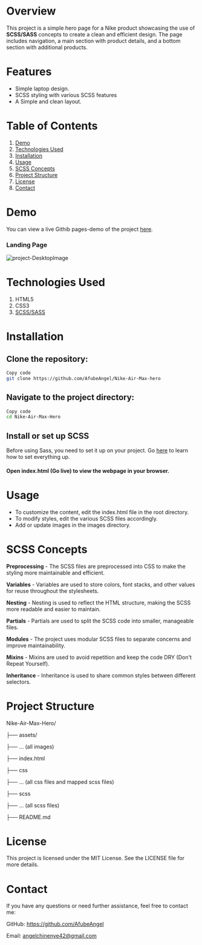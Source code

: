 # Overview

This project is a simple hero page for a Nike product showcasing the use of **SCSS/SASS** concepts to create a clean and efficient design. 
The page includes navigation, a main section with product details, and a bottom section with additional products.


# Features

- Simple laptop design.
- SCSS styling with various SCSS features
- A Simple and clean layout.
  

# Table of Contents
1. [Demo](#demo)
2. [Technologies Used](#technologies-used)
3. [Installation](#installation)
4. [Usage](#usage)
5. [SCSS Concepts](#scss-concepts)
6. [Project Structure](#project-structure)
8. [License](#license)
9. [Contact](#contact)


# Demo
You can view a live Githib pages-demo of the project [here](https://afubeangel.github.io/Nike-Air-Max-hero/).

### Landing Page
![project-DesktopImage](https://github.com/user-attachments/assets/9c248406-bd98-41fb-bdfe-e671f134cdc5)


# Technologies Used
1. HTML5
2. CSS3
3. [SCSS/SASS](https://sass-lang.com/guide/)


# Installation

## Clone the repository:

```bash
Copy code
git clone https://github.com/AfubeAngel/Nike-Air-Max-hero
```

## Navigate to the project directory:

```bash
Copy code
cd Nike-Air-Max-Hero
```

## Install or set up SCSS 
Before using Sass, you need to set it up on your project. Go [here](https://sass-lang.com/install/) to learn how to set everything up.

#### Open index.html (Go live) to view the webpage in your browser.


# Usage
- To customize the content, edit the index.html file in the root directory.
- To modify styles, edit the various SCSS files accordingly.
- Add or update images in the images directory.


# SCSS Concepts 

**Preprocessing** - The SCSS files are preprocessed into CSS to make the styling more maintainable and efficient.

**Variables** - Variables are used to store colors, font stacks, and other values for reuse throughout the stylesheets.

**Nesting** - Nesting is used to reflect the HTML structure, making the SCSS more readable and easier to maintain.

**Partials** - Partials are used to split the SCSS code into smaller, manageable files.

**Modules** - The project uses modular SCSS files to separate concerns and improve maintainability.

**Mixins** - Mixins are used to avoid repetition and keep the code DRY (Don't Repeat Yourself).

**Inheritance** - Inheritance is used to share common styles between different selectors.



# Project Structure

Nike-Air-Max-Hero/

├── assets/

  ├── ... (all images)

├── index.html

├── css

  ├── ... (all css files and mapped scss files)

├── scss

  ├── ... (all scss files)

├── README.md


# License
This project is licensed under the MIT License. See the LICENSE file for more details.

# Contact
If you have any questions or need further assistance, feel free to contact me:

GitHub: https://github.com/AfubeAngel

Email: angelchinenye42@gmail.com
